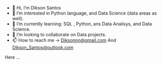 - 👋 Hi, I’m Dikson Santos
- 👀 I’m interested in Python language, and Data Science (data areas as well).
- 🌱 I’m currently learning: SQL , Python, ans Data Analisys, and Data Science.
- 💞️ I’m looking to collaborate on Data projects.
- 📫 How to reach me -> Diksonnn@gmail.com  And Dikson_Santos@outlook.com

<!---
DiksonSantos/DiksonSantos is a ✨ special ✨ repository because its `README.md` (this file) appears on your GitHub profile.
You can click the Preview link to take a look at your changes.
---> Here ...
